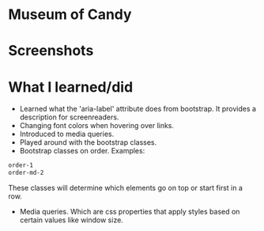 # Museum of Candy

# Screenshots

# What I learned/did
* Learned what the 'aria-label' attribute does from bootstrap. It provides a description for screenreaders.
* Changing font colors when hovering over links.
* Introduced to media queries.
* Played around with the bootstrap classes.
* Bootstrap classes on order. Examples:
```html
order-1
order-md-2
```
These classes will determine which elements go on top or start first in a row.
* Media queries. Which are css properties that apply styles based on certain values like window size.